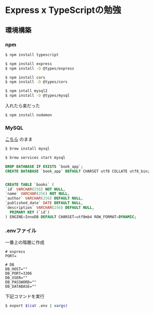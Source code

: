 # Express x TypeScriptの勉強

## 環境構築

### npm
```bash
$ npm install typescript

$ npm install express 
$ npm install -D @types/express

$ npm install cors
$ npm install -D @types/cors

$ npm intall mysql2
$ npm install -D @types/mysql
```

入れたら楽だった
```bash
$ npm install nodemon
```

### MySQL

[こちら](https://prog-8.com/docs/mysql-env) のまま

```bash
$ brew install mysql

$ brew services start mysql
```

```sql
DROP DATABASE IF EXISTS `book_app`;
CREATE DATABASE `book_app` DEFAULT CHARSET utf8 COLLATE utf8_bin;


CREATE TABLE `books` (
`id` VARCHAR(256) NOT NULL,
`name` VARCHAR(256) NOT NULL,
`author` VARCHAR(256) DEFAULT NULL,
`published_date` DATE DEFAULT NULL,
`description` VARCHAR(256) DEFAULT NULL,
  PRIMARY KEY (`id`)
) ENGINE=InnoDB DEFAULT CHARSET=utf8mb4 ROW_FORMAT=DYNAMIC;
```


### .envファイル
一番上の階層に作成
```
# express
PORT=

# DB
DB_HOST=""
DB_PORT=3306
DB_USER=""
DB_PASSWORD=""
DB_DATABASE=""
```

下記コマンドを実行
```bash
$ export $(cat .env | xargs)
```

